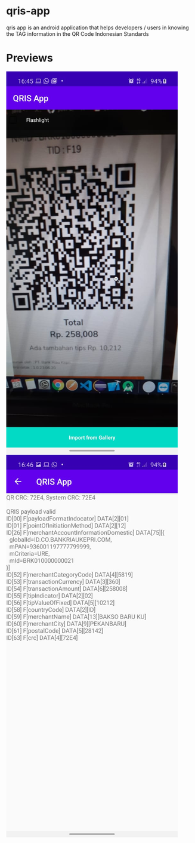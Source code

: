 # qris-app
qris app is an android application that helps developers / users in knowing the TAG information in the QR Code Indonesian Standards

# Previews
![alt text](/preview/scan.jpeg?raw=true)
![alt text](/preview/result.jpeg?raw=true)
